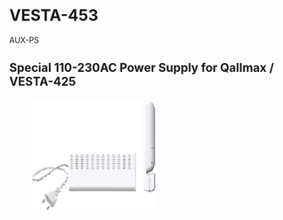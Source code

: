 # VESTA-453

AUX-PS

## Special 110-230AC Power Supply for Qallmax / VESTA-425

<figure><img src=".gitbook/assets/image (1) (1) (1) (1) (1) (1) (1) (1).png" alt=""><figcaption></figcaption></figure>
